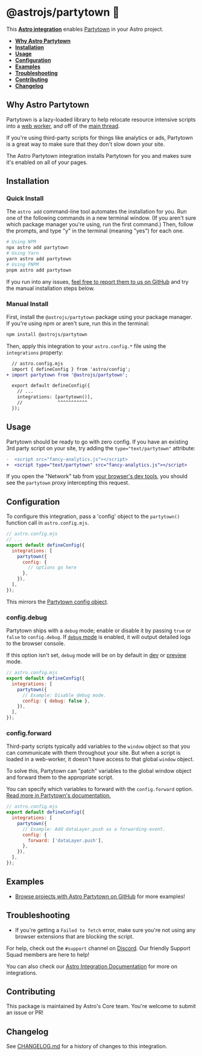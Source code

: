 # @astrojs/partytown 🎉

This **[Astro integration][astro-integration]** enables [Partytown](https://partytown.builder.io/) in your Astro project.

- <strong>[Why Astro Partytown](#why-astro-partytown)</strong>
- <strong>[Installation](#installation)</strong>
- <strong>[Usage](#usage)</strong>
- <strong>[Configuration](#configuration)</strong>
- <strong>[Examples](#examples)</strong>
- <strong>[Troubleshooting](#troubleshooting)</strong>
- <strong>[Contributing](#contributing)</strong>
- <strong>[Changelog](#changelog)</strong>

## Why Astro Partytown

Partytown is a lazy-loaded library to help relocate resource intensive scripts into a [web worker](https://developer.mozilla.org/en-US/docs/Web/API/Web_Workers_API), and off of the [main thread](https://developer.mozilla.org/en-US/docs/Glossary/Main_thread).

If you're using third-party scripts for things like analytics or ads, Partytown is a great way to make sure that they don't slow down your site.

The Astro Partytown integration installs Partytown for you and makes sure it's enabled on all of your pages.

## Installation

### Quick Install

The `astro add` command-line tool automates the installation for you. Run one of the following commands in a new terminal window. (If you aren't sure which package manager you're using, run the first command.) Then, follow the prompts, and type "y" in the terminal (meaning "yes") for each one.

```sh
# Using NPM
npx astro add partytown
# Using Yarn
yarn astro add partytown
# Using PNPM
pnpm astro add partytown
```

If you run into any issues, [feel free to report them to us on GitHub](https://github.com/withastro/astro/issues) and try the manual installation steps below.

### Manual Install

First, install the `@astrojs/partytown` package using your package manager. If you're using npm or aren't sure, run this in the terminal:

```sh
npm install @astrojs/partytown
```

Then, apply this integration to your `astro.config.*` file using the `integrations` property:

```diff lang="js" "partytown()"
  // astro.config.mjs
  import { defineConfig } from 'astro/config';
+ import partytown from '@astrojs/partytown';

  export default defineConfig({
    // ...
    integrations: [partytown()],
    //             ^^^^^^^^^^^
  });
```

## Usage

Partytown should be ready to go with zero config. If you have an existing 3rd party script on your site, try adding the `type="text/partytown"` attribute:

```diff lang="html"
-  <script src="fancy-analytics.js"></script>
+  <script type="text/partytown" src="fancy-analytics.js"></script>
```

If you open the "Network" tab from [your browser's dev tools](https://developer.chrome.com/docs/devtools/open/), you should see the `partytown` proxy intercepting this request.

## Configuration

To configure this integration, pass a 'config' object to the `partytown()` function call in `astro.config.mjs`.

```js
// astro.config.mjs
// ...
export default defineConfig({
  integrations: [
    partytown({
      config: {
        // options go here
      },
    }),
  ],
});
```

This mirrors the [Partytown config object](https://partytown.builder.io/configuration).

### config.debug

Partytown ships with a `debug` mode; enable or disable it by passing `true` or `false` to `config.debug`. If [`debug` mode](https://partytown.builder.io/debugging) is enabled, it will output detailed logs to the browser console.

If this option isn't set, `debug` mode will be on by default in [dev](https://docs.astro.build/en/reference/cli-reference/#astro-dev) or [preview](https://docs.astro.build/en/reference/cli-reference/#astro-preview) mode.

```js
// astro.config.mjs
export default defineConfig({
  integrations: [
    partytown({
      // Example: Disable debug mode.
      config: { debug: false },
    }),
  ],
});
```

### config.forward

Third-party scripts typically add variables to the `window` object so that you can communicate with them throughout your site. But when a script is loaded in a web-worker, it doesn't have access to that global `window` object.

To solve this, Partytown can "patch" variables to the global window object and forward them to the appropriate script.

You can specify which variables to forward with the `config.forward` option. [Read more in Partytown's documentation.](https://partytown.builder.io/forwarding-events)

```js
// astro.config.mjs
export default defineConfig({
  integrations: [
    partytown({
      // Example: Add dataLayer.push as a forwarding-event.
      config: {
        forward: ['dataLayer.push'],
      },
    }),
  ],
});
```

## Examples

- [Browse projects with Astro Partytown on GitHub](https://github.com/search?q=%22%40astrojs%2Fpartytown%22+path%3A**%2Fpackage.json&type=code) for more examples!

## Troubleshooting

- If you're getting a `Failed to fetch` error, make sure you're not using any browser extensions that are blocking the script.

For help, check out the `#support` channel on [Discord](https://astro.build/chat). Our friendly Support Squad members are here to help!

You can also check our [Astro Integration Documentation][astro-integration] for more on integrations.

## Contributing

This package is maintained by Astro's Core team. You're welcome to submit an issue or PR!

## Changelog

See [CHANGELOG.md](CHANGELOG.md) for a history of changes to this integration.

[astro-integration]: https://docs.astro.build/en/guides/integrations-guide/
